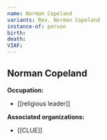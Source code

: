 ```yaml
---
name: Norman Copeland
variants: Rev. Norman Copeland
instance-of: person
birth: 
death: 
VIAF: 
---
```

## Norman Copeland

**Occupation:** 
- [[religious leader]]

**Associated organizations:** 
- [[CLUE]]